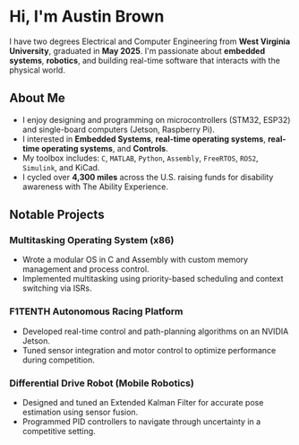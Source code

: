 # Hi, I'm Austin Brown

I have two degrees Electrical and Computer Engineering from **West Virginia University**, graduated in **May 2025**. I'm passionate about **embedded systems**, **robotics**, and building real-time software that interacts with the physical world.

## About Me

-  I enjoy designing and programming on microcontrollers (STM32, ESP32) and single-board computers (Jetson, Raspberry Pi).
-  I interested in **Embedded Systems**, **real-time operating systems**, **real-time operating systems**, and **Controls**.
-  My toolbox includes: `C`, `MATLAB`, `Python`, `Assembly`, `FreeRTOS`, `ROS2`, `Simulink`, and KiCad.
-  I cycled over **4,300 miles** across the U.S. raising funds for disability awareness with The Ability Experience.

## Notable Projects

### Multitasking Operating System (x86)
- Wrote a modular OS in C and Assembly with custom memory management and process control.
- Implemented multitasking using priority-based scheduling and context switching via ISRs.

### F1TENTH Autonomous Racing Platform
- Developed real-time control and path-planning algorithms on an NVIDIA Jetson.
- Tuned sensor integration and motor control to optimize performance during competition.

### Differential Drive Robot (Mobile Robotics)
- Designed and tuned an Extended Kalman Filter for accurate pose estimation using sensor fusion.
- Programmed PID controllers to navigate through uncertainty in a competitive setting.


